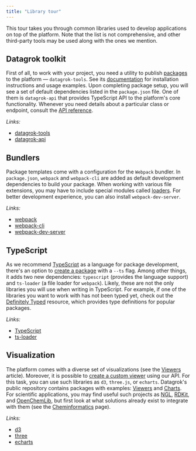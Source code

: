 ```yaml
---
title: "Library tour"
---
```


This tour takes you through common libraries used to develop applications on top of the platform. Note that the list is
not comprehensive, and other third-party tools may be used along with the ones we mention.

## Datagrok toolkit

First of all, to work with your project, you need a utility to publish
[packages](../develop.md#packages) to the platform — `datagrok-tools`. See its
[documentation](https://github.com/datagrok-ai/public/tree/master/tools#datagrok-tools)
for installation instructions and usage examples. Upon completing package setup, you will see a set of default
dependencies listed in the `package.json`
file. One of them is `datagrok-api` that provides TypeScript API to the platform's core functionality. Whenever you need
details about a particular class or endpoint, consult the [API reference](https://datagrok.ai/js-api).

_Links:_

- [datagrok-tools](https://www.npmjs.com/package/datagrok-tools)
- [datagrok-api](https://www.npmjs.com/package/datagrok-api)

## Bundlers

Package templates come with a configuration for the `Webpack` bundler. In
`package.json`, `webpack` and `webpack-cli` are added as default development dependencies to build your package. When
working with various file extensions, you may have to include special modules
called [loaders](https://webpack.js.org/concepts/loaders). For better development experience, you can also
install `webpack-dev-server`.

_Links:_

- [webpack](https://www.npmjs.com/package/webpack)
- [webpack-cli](https://www.npmjs.com/package/webpack-cli)
- [webpack-dev-server](https://www.npmjs.com/package/webpack-dev-server)

## TypeScript

As we recommend [TypeScript](https://www.typescriptlang.org/) as a language for package development, there's an option
to [create a package](../getting-started.md)
with a `--ts` flag. Among other things, it adds two new dependencies: `typescript` (provides the language support)
and `ts-loader` (a file loader for `webpack`). Likely, these are not the only libraries you will use when writing in
TypeScript. For example, if one of the libraries you want to work with has not been typed yet, check out the
[Definitely Typed](https://github.com/DefinitelyTyped/DefinitelyTyped) resource, which provides type definitions for
popular packages.

_Links:_

- [TypeScript](https://www.npmjs.com/package/typescript)
- [ts-loader](https://www.npmjs.com/package/ts-loader)

## Visualization

The platform comes with a diverse set of visualizations (see the
[Viewers](../../visualize/viewers/viewers.md) article). Moreover, it is possible to
[create a custom viewer](../how-to/develop-custom-viewer.md) using our API. For this task, you can use such libraries
as `d3`, `three.js`, or `echarts`. Datagrok's public repository contains packages with examples:
[Viewers](https://github.com/datagrok-ai/public/tree/master/packages/Viewers)
and [Charts](https://github.com/datagrok-ai/public/tree/master/packages/Charts). For scientific applications, you may
find useful such projects as
[NGL](https://www.npmjs.com/package/ngl), [RDKit](https://www.npmjs.com/package/@rdkit/rdkit),
and [OpenChemLib](https://www.npmjs.com/package/openchemlib), but first look at what solutions already exist to
integrate with them (see the [Cheminformatics](../../datagrok/solutions/domains/chem/chem.md)
page).

_Links:_

- [d3](https://www.npmjs.com/package/d3)
- [three](https://www.npmjs.com/package/three)
- [echarts](https://www.npmjs.com/package/echarts)
